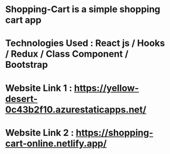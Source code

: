 # Shopping-Cart is a simple shopping cart app

# Technologies Used : React js / Hooks / Redux / Class Component / Bootstrap

# Website Link 1 : https://yellow-desert-0c43b2f10.azurestaticapps.net/

# Website Link 2 : https://shopping-cart-online.netlify.app/
